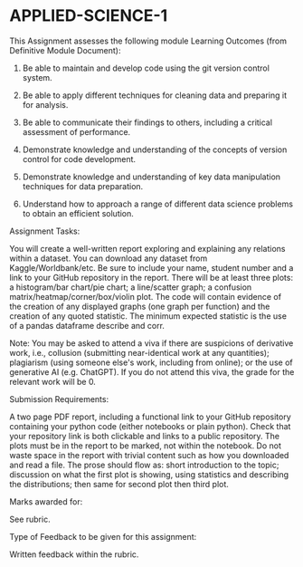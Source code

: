 # APPLIED-SCIENCE-1
This Assignment assesses the following module Learning Outcomes (from Definitive Module Document):

1. Be able to maintain and develop code using the git version control system.

2. Be able to apply different techniques for cleaning data and preparing it for analysis.

3. Be able to communicate their findings to others, including a critical assessment of performance.

4. Demonstrate knowledge and understanding of the concepts of version control for code development.

5. Demonstrate knowledge and understanding of key data manipulation techniques for data preparation.

6. Understand how to approach a range of different data science problems to obtain an efficient solution.

Assignment Tasks: 

You will create a well-written report exploring and explaining any relations within a dataset. You can download any dataset from Kaggle/Worldbank/etc. Be sure to include your name, student number and a link to your GitHub repository in the report. There will be at least three plots: a histogram/bar chart/pie chart; a line/scatter graph; a confusion matrix/heatmap/corner/box/violin plot. The code will contain evidence of the creation of any displayed graphs (one graph per function) and the creation of any quoted statistic. The minimum expected statistic is the use of a pandas dataframe describe and corr.

Note: You may be asked to attend a viva if there are suspicions of derivative work, i.e., collusion (submitting near-identical work at any quantities); plagiarism (using someone else's work, including from online); or the use of generative AI (e.g. ChatGPT). If you do not attend this viva, the grade for the relevant work will be 0.

Submission Requirements:

 A two page PDF report, including a functional link to your GitHub repository containing your python code (either notebooks or plain python). Check that your repository link is both clickable and links to a public repository. The plots must be in the report to be marked, not within the notebook. Do not waste space in the report with trivial content such as how you downloaded and read a file. The prose should flow as: short introduction to the topic; discussion on what the first plot is showing, using statistics and describing the distributions; then same for second plot then third plot.

Marks awarded for:

See rubric.

Type of Feedback to be given for this assignment:

Written feedback within the rubric.
